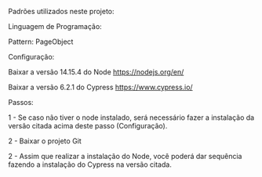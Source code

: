 Padrões utilizados neste projeto:

Linguagem de Programação: 

Pattern: PageObject

Configuração:

Baixar a versão 14.15.4 do Node
https://nodejs.org/en/ 


Baixar a versão 6.2.1 do Cypress
https://www.cypress.io/

Passos:

1 - Se caso não tiver o node instalado, será necessário fazer a instalação da versão citada acima deste passo (Configuração).

2 - Baixar o projeto Git

2 - Assim que realizar a instalação do Node, você poderá dar sequência fazendo a instalação do Cypress na versão citada.

